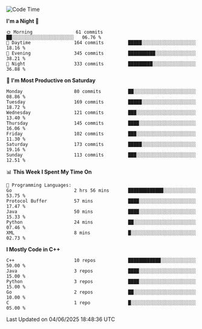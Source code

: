 <!--START_SECTION:waka-->
![Code Time](http://img.shields.io/badge/Code%20Time-390%20hrs%206%20mins-blue)

**I'm a Night 🦉** 

```text
🌞 Morning                61 commits          ██░░░░░░░░░░░░░░░░░░░░░░░   06.76 % 
🌆 Daytime                164 commits         █████░░░░░░░░░░░░░░░░░░░░   18.16 % 
🌃 Evening                345 commits         ██████████░░░░░░░░░░░░░░░   38.21 % 
🌙 Night                  333 commits         █████████░░░░░░░░░░░░░░░░   36.88 % 
```
📅 **I'm Most Productive on Saturday** 

```text
Monday                   80 commits          ██░░░░░░░░░░░░░░░░░░░░░░░   08.86 % 
Tuesday                  169 commits         █████░░░░░░░░░░░░░░░░░░░░   18.72 % 
Wednesday                121 commits         ███░░░░░░░░░░░░░░░░░░░░░░   13.40 % 
Thursday                 145 commits         ████░░░░░░░░░░░░░░░░░░░░░   16.06 % 
Friday                   102 commits         ███░░░░░░░░░░░░░░░░░░░░░░   11.30 % 
Saturday                 173 commits         █████░░░░░░░░░░░░░░░░░░░░   19.16 % 
Sunday                   113 commits         ███░░░░░░░░░░░░░░░░░░░░░░   12.51 % 
```


📊 **This Week I Spent My Time On** 

```text
💬 Programming Languages: 
Go                       2 hrs 56 mins       █████████████░░░░░░░░░░░░   53.75 % 
Protocol Buffer          57 mins             ████░░░░░░░░░░░░░░░░░░░░░   17.47 % 
Java                     50 mins             ████░░░░░░░░░░░░░░░░░░░░░   15.33 % 
Python                   24 mins             ██░░░░░░░░░░░░░░░░░░░░░░░   07.46 % 
XML                      8 mins              █░░░░░░░░░░░░░░░░░░░░░░░░   02.73 % 
```

**I Mostly Code in C++** 

```text
C++                      10 repos            ████████████░░░░░░░░░░░░░   50.00 % 
Java                     3 repos             ████░░░░░░░░░░░░░░░░░░░░░   15.00 % 
Python                   3 repos             ████░░░░░░░░░░░░░░░░░░░░░   15.00 % 
Go                       2 repos             ██░░░░░░░░░░░░░░░░░░░░░░░   10.00 % 
C                        1 repo              █░░░░░░░░░░░░░░░░░░░░░░░░   05.00 % 
```




 Last Updated on 04/06/2025 18:48:36 UTC
<!--END_SECTION:waka-->
